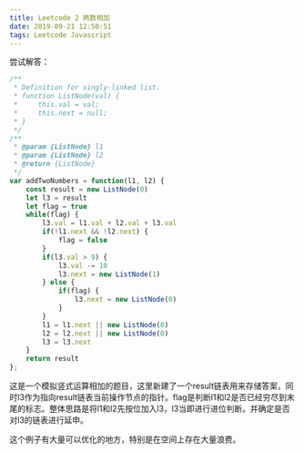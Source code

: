 ```yaml
---
title: Leetcode 2 两数相加
date: 2019-09-21 12:50:51
tags: Leetcode Javascript
---
```


尝试解答：

```javascript
/**
 * Definition for singly-linked list.
 * function ListNode(val) {
 *     this.val = val;
 *     this.next = null;
 * }
 */
/**
 * @param {ListNode} l1
 * @param {ListNode} l2
 * @return {ListNode}
 */
var addTwoNumbers = function(l1, l2) {
    const result = new ListNode(0)
    let l3 = result
    let flag = true
    while(flag) {
        l3.val = l1.val + l2.val + l3.val
        if(!l1.next && !l2.next) {
            flag = false
        }
        if(l3.val > 9) {
            l3.val -= 10
            l3.next = new ListNode(1)            
        } else {
            if(flag) {
                l3.next = new ListNode(0)
            }
        }
        l1 = l1.next || new ListNode(0)
        l2 = l2.next || new ListNode(0)
        l3 = l3.next
    }
    return result
};
```

这是一个模拟竖式运算相加的题目，这里新建了一个result链表用来存储答案，同时l3作为指向result链表当前操作节点的指针。flag是判断l1和l2是否已经穷尽到末尾的标志。整体思路是将l1和l2先按位加入l3，l3当即进行进位判断。并确定是否对l3的链表进行延申。

这个例子有大量可以优化的地方，特别是在空间上存在大量浪费。